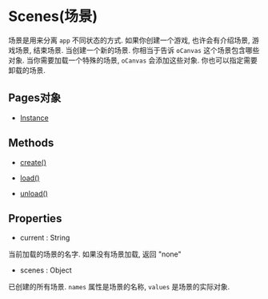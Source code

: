 # Scenes(场景)

场景是用来分离 `app` 不同状态的方式.
如果你创建一个游戏, 也许会有介绍场景, 游戏场景, 结束场景.
当创建一个新的场景.
你相当于告诉 `oCanvas` 这个场景包含哪些对象.
当你需要加载一个特殊的场景, `oCanvas` 会添加这些对象.
你也可以指定需要卸载的场景.

## Pages对象

- [Instance](./scenes/Instance.md)

## Methods

- [create()](./scenes/create.md)

- [load()](./scenes/load.md)

- [unload()](./scenes/unload.md)

## Properties

- current : String

当前加载的场景的名字.
如果没有场景加载, 返回 "none"

- scenes : Object

已创建的所有场景.
`names` 属性是场景的名称, `values` 是场景的实际对象.
